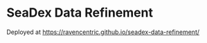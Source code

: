SeaDex Data Refinement
======================

Deployed at <https://ravencentric.github.io/seadex-data-refinement/>